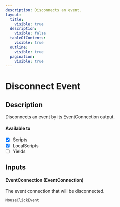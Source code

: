 ```yaml
---
description: Disconnects an event.
layout:
  title:
    visible: true
  description:
    visible: false
  tableOfContents:
    visible: true
  outline:
    visible: true
  pagination:
    visible: true
---
```


# Disconnect Event

## Description

Disconnects an event by its EventConnection output.

#### Available to

* [x] Scripts
* [x] LocalScripts
* [ ] Yields

## Inputs

#### EventConnection (EventConnection)

The event connection that will be disconnected.

```
MouseClickEvent
```
